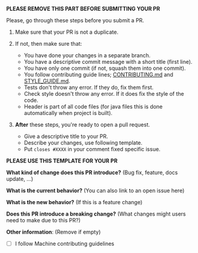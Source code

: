 **PLEASE REMOVE THIS PART BEFORE SUBMITTING YOUR PR**

Please, go through these steps before you submit a PR.

1. Make sure that your PR is not a duplicate.
2. If not, then make sure that:
    - You have done your changes in a separate branch.
    - You have a descriptive commit message with a short title (first line).
    - You have only one commit (if not, squash them into one commit).
    - You follow contributing guide lines; [CONTRIBUTING.md](../CONTRIBUTING.md) and [STYLE_GUIDE.md](../STYLE_GUIDE.md).
    - Tests don't throw any error. If they do, fix them first.
    - Check style doesn't throw any error. If it does fix the style of the code.
    - Header is part of all code files (for java files this is done automatically when project is built).

3. **After** these steps, you're ready to open a pull request.
   - Give a descriptive title to your PR.
   - Describe your changes, use following template.
   - Put `closes #XXXX` in your comment fixed specific issue.

**PLEASE USE THIS TEMPLATE FOR YOUR PR**

**What kind of change does this PR introduce?** (Bug fix, feature, docs update, ...)


**What is the current behavior?** (You can also link to an open issue here)


**What is the new behavior?** (If this is a feature change)


**Does this PR introduce a breaking change?** (What changes might users need to make due to this PR?)


**Other information**: (Remove if empty)


* [ ] I follow Machine contributing guidelines